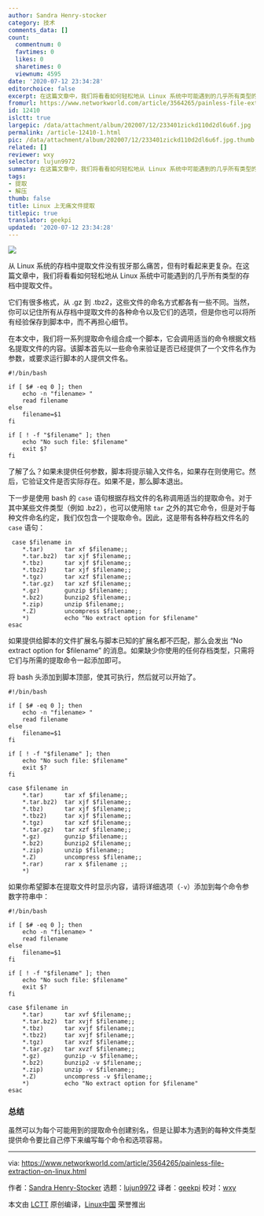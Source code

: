 ```yaml
---
author: Sandra Henry-stocker
category: 技术
comments_data: []
count:
  commentnum: 0
  favtimes: 0
  likes: 0
  sharetimes: 0
  viewnum: 4595
date: '2020-07-12 23:34:28'
editorchoice: false
excerpt: 在这篇文章中，我们将看看如何轻松地从 Linux 系统中可能遇到的几乎所有类型的存档中提取文件。
fromurl: https://www.networkworld.com/article/3564265/painless-file-extraction-on-linux.html
id: 12410
islctt: true
largepic: /data/attachment/album/202007/12/233401zickd110d2dl6u6f.jpg
permalink: /article-12410-1.html
pic: /data/attachment/album/202007/12/233401zickd110d2dl6u6f.jpg.thumb.jpg
related: []
reviewer: wxy
selector: lujun9972
summary: 在这篇文章中，我们将看看如何轻松地从 Linux 系统中可能遇到的几乎所有类型的存档中提取文件。
tags:
- 提取
- 解压
thumb: false
title: Linux 上无痛文件提取
titlepic: true
translator: geekpi
updated: '2020-07-12 23:34:28'
---
```


![](/data/attachment/album/202007/12/233401zickd110d2dl6u6f.jpg)


从 Linux 系统的存档中提取文件没有拔牙那么痛苦，但有时看起来更复杂。在这篇文章中，我们将看看如何轻松地从 Linux 系统中可能遇到的几乎所有类型的存档中提取文件。


它们有很多格式，从 .gz 到 .tbz2，这些文件的命名方式都各有一些不同。当然，你可以记住所有从存档中提取文件的各种命令以及它们的选项，但是你也可以将所有经验保存到脚本中，而不再担心细节。


在本文中，我们将一系列提取命令组合成一个脚本，它会调用适当的命令根据文档名提取文件的内容。该脚本首先以一些命令来验证是否已经提供了一个文件名作为参数，或要求运行脚本的人提供文件名。



```
#!/bin/bash

if [ $# -eq 0 ]; then
    echo -n "filename> "
    read filename
else
    filename=$1
fi

if [ ! -f "$filename" ]; then
    echo "No such file: $filename"
    exit $?
fi

```

了解了么？如果未提供任何参数，脚本将提示输入文件名，如果存在则使用它。然后，它验证文件是否实际存在。如果不是，那么脚本退出。


下一步是使用 bash 的 `case` 语句根据存档文件的名称调用适当的提取命令。对于其中某些文件类型（例如 .bz2），也可以使用除 `tar` 之外的其它命令，但是对于每种文件命名约定，我们仅包含一个提取命令。因此，这是带有各种存档文件名的 `case` 语句：



```
 case $filename in
    *.tar)      tar xf $filename;;
    *.tar.bz2)  tar xjf $filename;;
    *.tbz)      tar xjf $filename;;
    *.tbz2)     tar xjf $filename;;
    *.tgz)      tar xzf $filename;;
    *.tar.gz)   tar xzf $filename;;
    *.gz)       gunzip $filename;;
    *.bz2)      bunzip2 $filename;;
    *.zip)      unzip $filename;;
    *.Z)        uncompress $filename;;
    *)          echo "No extract option for $filename"
esac

```

如果提供给脚本的文件扩展名与脚本已知的扩展名都不匹配，那么会发出 “No extract option for $filename” 的消息。如果缺少你使用的任何存档类型，只需将它们与所需的提取命令一起添加即可。


将 bash 头添加到脚本顶部，使其可执行，然后就可以开始了。



```
#!/bin/bash

if [ $# -eq 0 ]; then
    echo -n "filename> "
    read filename
else
    filename=$1
fi

if [ ! -f "$filename" ]; then
    echo "No such file: $filename"
    exit $?
fi

case $filename in
    *.tar)      tar xf $filename;;
    *.tar.bz2)  tar xjf $filename;;
    *.tbz)      tar xjf $filename;;
    *.tbz2)     tar xjf $filename;;
    *.tgz)      tar xzf $filename;;
    *.tar.gz)   tar xzf $filename;;
    *.gz)       gunzip $filename;;
    *.bz2)      bunzip2 $filename;;
    *.zip)      unzip $filename;;
    *.Z)        uncompress $filename;;
    *.rar)      rar x $filename ;;
    *)

```

如果你希望脚本在提取文件时显示内容，请将详细选项（`-v`）添加到每个命令参数字符串中：



```
#!/bin/bash

if [ $# -eq 0 ]; then
    echo -n "filename> "
    read filename
else
    filename=$1
fi

if [ ! -f "$filename" ]; then
    echo "No such file: $filename"
    exit $?
fi

case $filename in
    *.tar)      tar xvf $filename;;
    *.tar.bz2)  tar xvjf $filename;;
    *.tbz)      tar xvjf $filename;;
    *.tbz2)     tar xvjf $filename;;
    *.tgz)      tar xvzf $filename;;
    *.tar.gz)   tar xvzf $filename;;
    *.gz)       gunzip -v $filename;;
    *.bz2)      bunzip2 -v $filename;;
    *.zip)      unzip -v $filename;;
    *.Z)        uncompress -v $filename;;
    *)          echo "No extract option for $filename"
esac

```

### 总结


虽然可以为每个可能用到的提取命令创建别名，但是让脚本为遇到的每种文件类型提供命令要比自己停下来编写每个命令和选项容易。




---


via: <https://www.networkworld.com/article/3564265/painless-file-extraction-on-linux.html>


作者：[Sandra Henry-Stocker](https://www.networkworld.com/author/Sandra-Henry_Stocker/) 选题：[lujun9972](https://github.com/lujun9972) 译者：[geekpi](https://github.com/geekpi) 校对：[wxy](https://github.com/wxy)


本文由 [LCTT](https://github.com/LCTT/TranslateProject) 原创编译，[Linux中国](https://linux.cn/) 荣誉推出